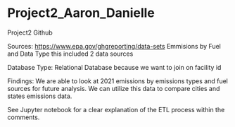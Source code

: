 # Project2_Aaron_Danielle
Project2 Github


Sources:
https://www.epa.gov/ghgreporting/data-sets
Emmisions by Fuel and Data Type
this included 2 data sources

Database Type:
Relational Database because we want to join on facility id

Findings:
We are able to look at 2021 emissions by emissions types and fuel sources for future analysis. 
We can utilize this data to compare cities and states emissions data. 

See Jupyter notebook for a clear explanation of the ETL process within the comments. 

